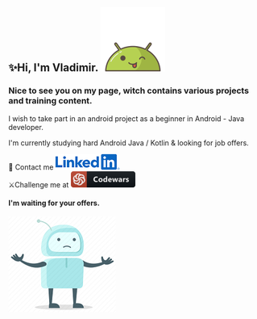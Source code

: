 ## ✨Hi, I'm Vladimir. ![AndroidBro](res/1608236.png)

### Nice to see you on my page, witch contains various projects and training content.

I wish to take part in an android project as a beginner in Android -
Java developer.

I'm currently studying hard Android Java / Kotlin & looking for job offers.

📩   Contact me [ ![](res/LinkedIn_Logo_2013.svg.png) ][1]  
⚔️Challenge me at [ ![codewars](res/codewars.png) ][2]

#### I'm waiting for your offers. 
![](res/5211129.png)


[1]:https://www.linkedin.com/in/vladimir-larichev-5a8ba2217/
[2]:https://www.codewars.com/users/freeky92

